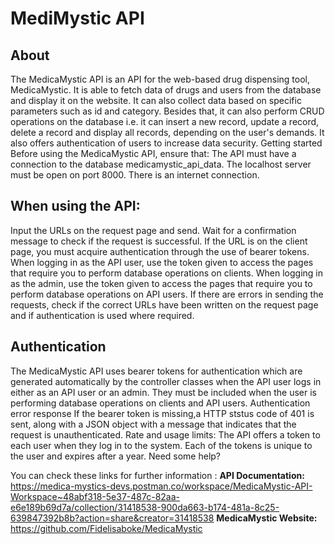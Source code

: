 # MediMystic API

## About
The MedicaMystic API is an API for the web-based drug dispensing tool, MedicaMystic. It is able to fetch data of drugs and users from the database and display it on the website. It can also collect data based on specific parameters such as id and category. Besides that, it can also perform CRUD operations on the database i.e. it can insert a new record, update a record, delete a record and display all records, depending on the user's demands. It also offers authentication of users to increase data security.
Getting started
Before using the MedicaMystic API, ensure that:
The API must have a connection to the database medicamystic_api_data.
The localhost server must be open on port 8000.
There is an internet connection.

## When using the API:
Input the URLs on the request page and send.
Wait for a confirmation message to check if the request is successful.
If the URL is on the client page, you must acquire authentication through the use of bearer tokens.
When logging in as the API user, use the token given to access the pages that require you to perform database operations on clients.
When logging in as the admin, use the token given to access the pages that require you to perform database operations on API users.
If there are errors in sending the requests, check if the correct URLs have been written on the request page and if authentication is used where required.

## Authentication
The MedicaMystic API uses bearer tokens for authentication which are generated automatically by the controller classes when the API user logs in either as an API user or an admin.
They must be included when the user is performing database operations on clients and API users.
Authentication error response
If the bearer token is missing,a HTTP ststus code of 401 is sent, along with a JSON object with a message that indicates that the request is unauthenticated.
Rate and usage limits:
The API offers a token to each user when they log in to the system. Each of the tokens is unique to the user and expires after a year.
Need some help?

You can check these links for further information :
**API Documentation:** https://medica-mystics-devs.postman.co/workspace/MedicaMystic-API-Workspace~48abf318-5e37-487c-82aa-e6e189b69d7a/collection/31418538-900da663-b174-481a-8c25-639847392b8b?action=share&creator=31418538
**MedicaMystic Website:** https://github.com/Fidelisaboke/MedicaMystic
